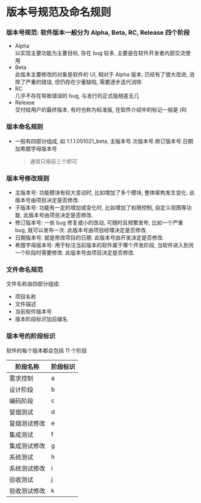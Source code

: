 # 版本号规范及命名规则

### 版本号规范: 软件版本一般分为 Alpha, Beta, RC, Release 四个阶段

- Alpha <br />
  以实现主要功能为主要目标, 存在 bug 较多, 主要是在软件开发者内部交流使用
- Beta <br />
  此版本主要修改的对象是软件的 UI, 相对于 Alpha 版本, 已经有了很大改进, 消除了严重的错误, 但仍存在少量缺陷, 需要逐步迭代消除
- RC <br />
  几乎不存在导致错误的 bug, 与发行的正式版相差无几
- Release <br />
  交付给用户的最终版本, 有时也称为标准版, 在软件介绍中的标记一般是 (R)

### 版本命名规则

- 一般有四部分组成, 如 1.1.1.051021_beta, 主版本号.次版本号.修订版本号.日期加希腊字母版本号
  > 通常只用前三个即可

### 版本号修改规则

- 主版本号: 功能模块有较大变动时, 比如增加了多个模块, 整体架构发生变化. 此版本号由项目决定是否修改.
- 子版本号: 功能有一定的增加或变化时, 比如增加了权限控制, 自定义视图等功能. 此版本号由项目决定是否修改.
- 修订版本号: 一些 bug 修复或小的改动, 可随时且频繁发布, 比如一个严重 bug, 就可以发布一次. 此版本号由项目经理决定是否修改.
- 日期版本号: 就是修改项目的日期. 此版本号由开发决定是否修改.
- 希腊字母版本号: 用于标注当前版本的软件属于哪个开发阶段, 当软件进入到另一个阶段时需要修改. 此版本号由项目决定是否修改.

### 文件命名规范

文件名称由四部分组成:

- 项目名称
- 文件描述
- 当前软件版本号
- 版本阶段标识加后缀名

### 版本号的阶段标识

软件的每个版本都会包括 11 个阶段

| 阶段名称     | 阶段标识 |
| ------------ | -------- |
| 需求控制     | a        |
| 设计阶段     | b        |
| 编码阶段     | c        |
| 冒烟测试     | d        |
| 冒烟测试修改 | e        |
| 集成测试     | f        |
| 集成测试修改 | g        |
| 系统测试     | h        |
| 系统测试修改 | i        |
| 验收测试     | j        |
| 验收测试修改 | k        |
